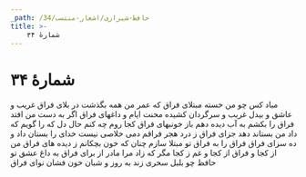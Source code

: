 ```yaml
---
_path: /حافظ-شیرازی/اشعار-منتسب/34
title: >-
    شمارهٔ ۳۴
---
```

# شمارهٔ ۳۴

مباد کس چو من خسته مبتلای فراق
که عمر من همه بگذشت در بلای فراق
غریب و عاشق و بیدل غریب و سرگردان
کشیده محنت ایام و داغهای فراق
اگر به دست من افتد فراق را بکشم
به آب دیده دهم باز خونبهای فراق
کجا روم چه کنم حال دل که را گویم
که داد من بستاند دهد جزای فراق
ز درد هجر فراقم دمی خلاصی نیست
خدای را بستان داد و ده سزای فراق
فراق را به فراق تو مبتلا سازم
چنان که خون بچکانم ز دیده های فراق
من از کجا و فراق از کجا و غم ز کجا
مگر که زاد مرا مادر از برای فراق
به داغ عشق تو حافظ چو بلبل سحری
زند به روز و شبان خون فشان نوای فراق
